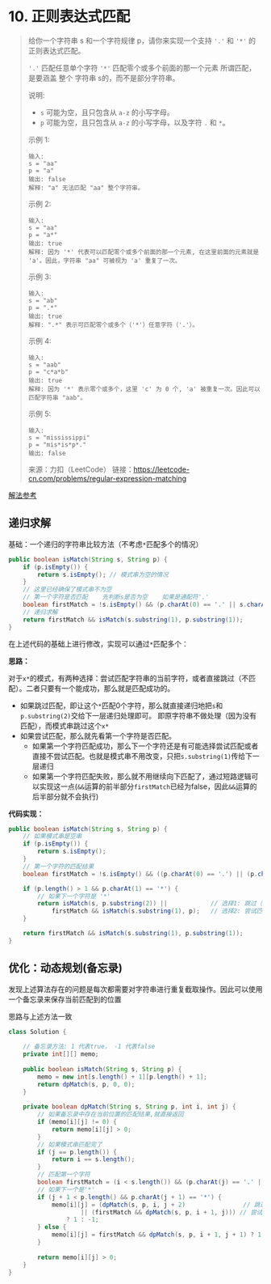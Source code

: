 # 10. 正则表达式匹配

> 给你一个字符串 s 和一个字符规律 p，请你来实现一个支持 `'.'` 和 `'*'` 的正则表达式匹配。
>
> `'.'` 匹配任意单个字符
> `'*'` 匹配零个或多个前面的那一个元素
> 所谓匹配，是要涵盖 整个 字符串 s的，而不是部分字符串。
>
> 说明:
>
> - `s` 可能为空，且只包含从 `a-z` 的小写字母。
> - `p` 可能为空，且只包含从 `a-z` 的小写字母，以及字符 `.` 和 `*`。
>
> 示例 1:
>
> ```
> 输入:
> s = "aa"
> p = "a"
> 输出: false
> 解释: "a" 无法匹配 "aa" 整个字符串。
> ```
>
>
> 示例 2:
>
> ```
> 输入:
> s = "aa"
> p = "a*"
> 输出: true
> 解释: 因为 '*' 代表可以匹配零个或多个前面的那一个元素, 在这里前面的元素就是 'a'。因此，字符串 "aa" 可被视为 'a' 重复了一次。
> ```
>
>
> 示例 3:
>
> ```
> 输入:
> s = "ab"
> p = ".*"
> 输出: true
> 解释: ".*" 表示可匹配零个或多个（'*'）任意字符（'.'）。
> ```
>
>
> 示例 4:
>
> ```
> 输入:
> s = "aab"
> p = "c*a*b"
> 输出: true
> 解释: 因为 '*' 表示零个或多个，这里 'c' 为 0 个, 'a' 被重复一次。因此可以匹配字符串 "aab"。
> ```
>
>
> 示例 5:
>
> ```
> 输入:
> s = "mississippi"
> p = "mis*is*p*."
> 输出: false
> ```
>
> 来源：力扣（LeetCode）
> 链接：https://leetcode-cn.com/problems/regular-expression-matching



[解法参考](https://leetcode-cn.com/problems/regular-expression-matching/solution/ji-yu-guan-fang-ti-jie-gen-xiang-xi-de-jiang-jie-b/)

## 递归求解

基础：一个递归的字符串比较方法（不考虑`*`匹配多个的情况）

```java
public boolean isMatch(String s, String p) {
    if (p.isEmpty()) {
        return s.isEmpty(); // 模式串为空的情况
    }
    // 这里已经确保了模式串不为空
    // 第一个字符是否匹配	先判断s是否为空	如果是通配符'.'
    boolean firstMatch = !s.isEmpty() && (p.charAt(0) == '.' || s.charAt(0) == p.charAt(0));
    // 递归求解
    return firstMatch && isMatch(s.substring(1), p.substring(1));
}
```

在上述代码的基础上进行修改，实现可以通过`*`匹配多个：

**思路：** 

对于`x*`的模式，有两种选择：尝试匹配字符串的当前字符，或者直接跳过（不匹配）。二者只要有一个能成功，那么就是匹配成功的。

- 如果跳过匹配，即让这个`*`匹配0个字符，那么就直接递归地把`s`和`p.substring(2)`交给下一层递归处理即可。
  即原字符串不做处理（因为没有匹配），而模式串跳过这个`x*`
- 如果尝试匹配，那么就先看第一个字符是否匹配。
  - 如果第一个字符匹配成功，那么下一个字符还是有可能选择尝试匹配或者直接不尝试匹配。也就是模式串不用改变，只把`s.substring(1)`传给下一层递归
  - 如果第一个字符匹配失败，那么就不用继续向下匹配了，通过短路逻辑可以实现这一点(`&&`运算的前半部分`firstMatch`已经为false，因此`&&`运算的后半部分就不会执行)

**代码实现：**

```java
public boolean isMatch(String s, String p) {
    // 如果模式串是空串
    if (p.isEmpty()) {
        return s.isEmpty();
    }
	// 第一个字符的匹配结果
    boolean firstMatch = !s.isEmpty() && ((p.charAt(0) == '.') || (p.charAt(0) == s.charAt(0)));

    if (p.length() > 1 && p.charAt(1) == '*') {
        // 如果下一个字符是 '*'
        return isMatch(s, p.substring(2)) ||    		// 选择1: 跳过（即让这个*匹配0个字符）
            firstMatch && isMatch(s.substring(1), p);   // 选择2: 尝试匹配（那么保留模式串不变，下一层继续用它匹配）
    } 

    return firstMatch && isMatch(s.substring(1), p.substring(1));
}
```



## 优化：动态规划(备忘录)

发现上述算法存在的问题是每次都需要对字符串进行重复截取操作。因此可以使用一个备忘录来保存当前匹配到的位置

思路与上述方法一致

```java
class Solution {
    
    // 备忘录方法: 1 代表true， -1 代表false
    private int[][] memo;
    
    public boolean isMatch(String s, String p) {
        memo = new int[s.length() + 1][p.length() + 1];
        return dpMatch(s, p, 0, 0);
    }
    
    private boolean dpMatch(String s, String p, int i, int j) {
        // 如果备忘录中存在当前位置的匹配结果,就直接返回
        if (memo[i][j] != 0) {
            return memo[i][j] > 0;
        }
        // 如果模式串匹配完了
        if (j == p.length()) {
            return i == s.length();
        }
        // 匹配第一个字符
        boolean firstMatch = (i < s.length()) && (p.charAt(j) == '.' || s.charAt(i) == p.charAt(j));
        // 如果下一个是'*'
        if (j + 1 < p.length() && p.charAt(j + 1) == '*') {
            memo[i][j] = (dpMatch(s, p, i, j + 2)                // 跳过
                    || (firstMatch && dpMatch(s, p, i + 1, j))) // 尝试匹配
                ? 1 : -1;
        } else {
            memo[i][j] = firstMatch && dpMatch(s, p, i + 1, j + 1) ? 1 : -1;
        }
        
        return memo[i][j] > 0;
    }
}
```

